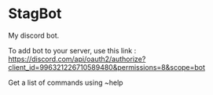 # StagBot
My discord bot.

To add bot to your server, use this link : https://discord.com/api/oauth2/authorize?client_id=996321226710589480&permissions=8&scope=bot

Get a list of commands using ~help
